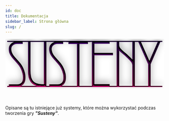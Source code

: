 ```yaml
---
id: doc
title: Dokumentacja
sidebar_label: Strona główna
slug: /
---
```


<div style={{textAlign: 'center'}}>
  <img src="../static/img/susteny.png"/>
</div>
<br></br>

Opisane są tu istniejące już systemy, które można wykorzystać podczas tworzenia gry ***"Susteny"***.